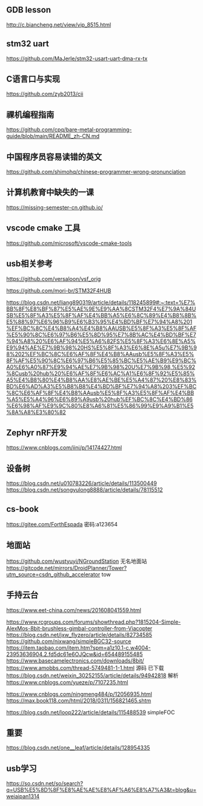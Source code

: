 ## GDB lesson
http://c.biancheng.net/view/vip_8515.html

## stm32 uart
https://github.com/MaJerle/stm32-usart-uart-dma-rx-tx

## C语言口与实现
https://github.com/zyb2013/cii

## 祼机编程指南
https://github.com/cpq/bare-metal-programming-guide/blob/main/README_zh-CN.md

##  中国程序员容易读错的英文
https://github.com/shimohq/chinese-programmer-wrong-pronunciation

## 计算机教育中缺失的一课
https://missing-semester-cn.github.io/

## vscode cmake 工具
https://github.com/microsoft/vscode-cmake-tools

## usb相关参考
https://github.com/versaloon/vsf_orig

https://github.com/mori-br/STM32F4HUB

https://blog.csdn.net/liang890319/article/details/118245899#:~:text=%E7%BB%8F%E8%BF%87%E5%AE%9E%E9%AA%8CSTM32F4%E7%9A%84USB%E5%8F%A3%E5%8F%AF%E4%BB%A5%E6%8C%89%E4%B8%8B%E5%88%97%E6%96%B9%E6%B3%95%E4%BD%BF%E7%94%A8%201%EF%BC%8C%E4%B8%A4%E4%B8%AAUSB%E5%8F%A3%E5%8F%AF%E5%90%8C%E6%97%B6%E5%8D%95%E7%8B%AC%E4%BD%BF%E7%94%A8%20%E6%AF%94%E5%A6%82FS%E5%8F%A3%E6%8E%A5%E9%94%AE%E7%9B%98%20HS%E5%8F%A3%E6%8E%A5u%E7%9B%98%202%EF%BC%8C%E6%AF%8F%E4%B8%AAusb%E5%8F%A3%E5%8F%AF%E5%90%8C%E6%97%B6%E5%85%BC%E5%AE%B9%E9%BC%A0%E6%A0%87%E9%94%AE%E7%9B%98%20U%E7%9B%98,%E5%92%8Cusb%20hub%20%E6%AF%8F%E6%AC%A1%E6%8F%92%E5%85%A5%E4%B8%80%E4%B8%AA%E8%AE%BE%E5%A4%87%20%E8%83%BD%E6%AD%A3%E5%B8%B8%E4%BD%BF%E7%94%A8%203%EF%BC%8C%E6%AF%8F%E4%B8%AAusb%E5%8F%A3%E5%8F%AF%E4%BB%A5%E5%A4%96%E6%89%A9usb%20hub%EF%BC%8C%E4%BD%86%E6%98%AF%E9%9C%80%E8%A6%81%E5%86%99%E9%A9%B1%E5%8A%A8%E3%80%82


## Zephyr nRF开发
https://www.cnblogs.com/iini/p/14174427.html

## 设备树
https://blog.csdn.net/u010783226/article/details/113500449
https://blog.csdn.net/songyulong8888/article/details/78115512

## cs-book
https://gitee.com/ForthEspada
密码:a123654


## 地面站
https://github.com/wustyuyi/NGroundStation  无名地面站
https://gitcode.net/mirrors/DroidPlanner/Tower?utm_source=csdn_github_accelerator    tow

## 手持云台
https://www.eet-china.com/news/201608041559.html

https://www.rcgroups.com/forums/showthread.php?1815204-Simple-AlexMos-8bit-brushless-gimbal-controller-from-Viacopter
https://blog.csdn.net/jxw_flyzero/article/details/82734585
https://github.com/nixwang/simpleBGC32-source
https://item.taobao.com/item.htm?spm=a1z10.1-c.w4004-23953636904.2.fd5dc61e6OJQcw&id=654489155485
https://www.basecamelectronics.com/downloads/8bit/
https://www.amobbs.com/thread-5749481-1-1.html    源码    已下载
https://blog.csdn.net/weixin_30252155/article/details/94942818   解析 
https://www.cnblogs.com/yueze/p/7107235.html

https://www.cnblogs.com/ningmeng484/p/12056935.html
https://max.book118.com/html/2018/0311/156821465.shtm

https://blog.csdn.net/loop222/article/details/115488539   simpleFOC




## 重要

https://blog.csdn.net/one__leaf/article/details/128954335

## usb学习
https://so.csdn.net/so/search?q=USB%E5%8D%8F%E8%AE%AE%E8%AF%A6%E8%A7%A3&t=blog&u=weiaipan1314



